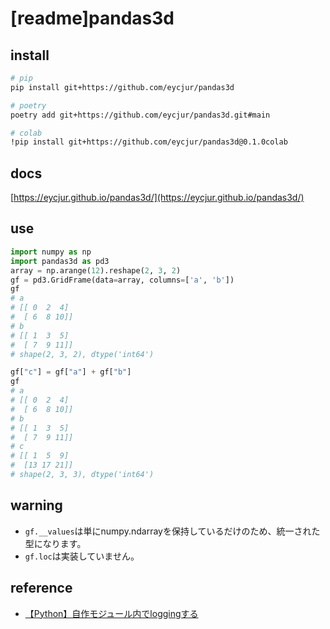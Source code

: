 # [readme]pandas3d

## install
```bash
# pip
pip install git+https://github.com/eycjur/pandas3d

# poetry
poetry add git+https://github.com/eycjur/pandas3d.git#main

# colab
!pip install git+https://github.com/eycjur/pandas3d@0.1.0colab
```

## docs
[https://eycjur.github.io/pandas3d/](https://eycjur.github.io/pandas3d/)

## use
```python
import numpy as np
import pandas3d as pd3
array = np.arange(12).reshape(2, 3, 2)
gf = pd3.GridFrame(data=array, columns=['a', 'b'])
gf
# a
# [[ 0  2  4]
#  [ 6  8 10]]
# b
# [[ 1  3  5]
#  [ 7  9 11]]
# shape(2, 3, 2), dtype('int64')

gf["c"] = gf["a"] + gf["b"]
gf
# a
# [[ 0  2  4]
#  [ 6  8 10]]
# b
# [[ 1  3  5]
#  [ 7  9 11]]
# c
# [[ 1  5  9]
#  [13 17 21]]
# shape(2, 3, 3), dtype('int64')
```

## warning
- `gf.__values`は単にnumpy.ndarrayを保持しているだけのため、統一された型になります。
- `gf.loc`は実装していません。

## reference
- [【Python】自作モジュール内でloggingする](https://qiita.com/Esfahan/items/275b0f124369ccf8cf18)
